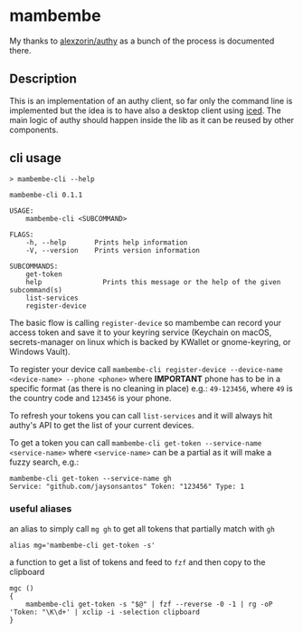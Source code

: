 # mambembe

My thanks to [alexzorin/authy](https://github.com/alexzorin/authy) as a bunch of the process is documented there.

## Description

This is an implementation of an authy client, so far only the command line is implemented but the idea is to have also a desktop client using [iced](https://github.com/hecrj/iced).
The main logic of authy should happen inside the lib as it can be reused by other components.

## cli usage

```
> mambembe-cli --help

mambembe-cli 0.1.1

USAGE:
    mambembe-cli <SUBCOMMAND>

FLAGS:
    -h, --help       Prints help information
    -V, --version    Prints version information

SUBCOMMANDS:
    get-token
    help               Prints this message or the help of the given subcommand(s)
    list-services
    register-device
```

The basic flow is calling `register-device` so mambembe can record your access token and save it to your keyring service (Keychain on macOS, secrets-manager on linux which is backed by KWallet or gnome-keyring, or Windows Vault).

To register your device call `mambembe-cli register-device --device-name <device-name> --phone <phone>` where **IMPORTANT** phone has to be in a specific format (as there is no cleaning in place) e.g.: `49-123456`, where `49` is the country code and `123456` is your phone.

To refresh your tokens you can call `list-services` and it will always hit authy's API to get the list of your current devices.

To get a token you can call `mambembe-cli get-token --service-name <service-name>` where `<service-name>` can be a partial as it will make a fuzzy search, e.g.:

```
mambembe-cli get-token --service-name gh
Service: "github.com/jaysonsantos" Token: "123456" Type: 1
```

### useful aliases

an alias to simply call `mg gh` to get all tokens that partially match with `gh`

```
alias mg='mambembe-cli get-token -s'
```

a function to get a list of tokens and feed to `fzf` and then copy to the clipboard

```
mgc ()
{
    mambembe-cli get-token -s "$@" | fzf --reverse -0 -1 | rg -oP 'Token: "\K\d+' | xclip -i -selection clipboard
}
```

